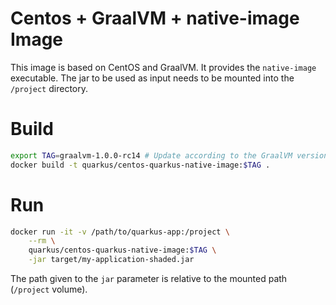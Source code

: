 # Centos + GraalVM + native-image Image

This image is based on CentOS and GraalVM. It provides the `native-image` executable.
The jar to be used as input needs to be mounted into the `/project` directory.

# Build

```bash
export TAG=graalvm-1.0.0-rc14 # Update according to the GraalVM version required.
docker build -t quarkus/centos-quarkus-native-image:$TAG .
```

# Run

```bash
docker run -it -v /path/to/quarkus-app:/project \
    --rm \
    quarkus/centos-quarkus-native-image:$TAG \
    -jar target/my-application-shaded.jar
```

The path given to the `jar` parameter is relative to the mounted path (`/project` volume).